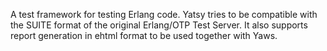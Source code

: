 A test framework for testing Erlang code.
Yatsy tries to be compatible with the SUITE format of the original
Erlang/OTP Test Server. It also supports report generation
in ehtml format to be used together with Yaws.

